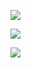 ![](https://komarev.com/ghpvc/?username=bGlzdGRlcg&color=blue)

[![](https://github-readme-stats.vercel.app/api/top-langs/?username=bGlzdGRlcg&layout=compact&theme=cobalt)]()

[![](https://github-readme-stats.vercel.app/api?username=bGlzdGRlcg&count_private=true&show_icons=true&theme=cobalt)]()